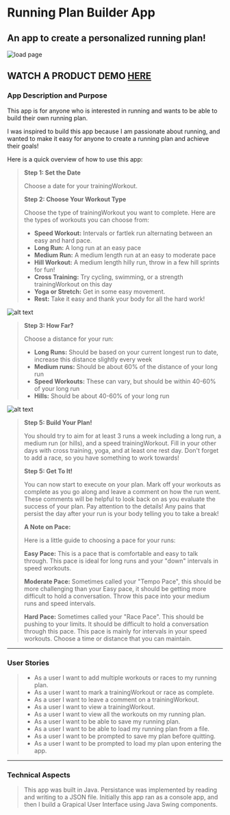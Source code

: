 # Running Plan Builder App

## An app to create a personalized running plan!

![load page](/master/load-page.png)

## **WATCH A PRODUCT DEMO [HERE](https://www.youtube.com/watch?v=w82rfDAN68U)**

### App Description and Purpose



This app is for anyone who is interested in running and wants to be able to build their own running plan. 

I was inspired to build this app because I am passionate about running, and wanted to make it easy for anyone
to create a running plan and achieve their goals!

Here is a quick overview of how to use this app: 


>**Step 1: Set the Date**
>
>Choose a date for your trainingWorkout.
>
>**Step 2: Choose Your Workout Type**
>
>Choose the type of trainingWorkout you want to complete.
>Here are the types of workouts you can choose from: 
> - **Speed Workout:** Intervals or fartlek run alternating between an easy and hard pace.
> - **Long Run:** A long run at an easy pace
> - **Medium Run:** A medium length run at an easy to moderate pace
> - **Hill Workout:** A medium length hilly run, throw in a few hill sprints for fun!
> - **Cross Training:** Try cycling, swimming, or a strength trainingWorkout on this day
> - **Yoga or Stretch:** Get in some easy movement.
> - **Rest:** Take it easy and thank your body for all the hard work! 
> 
![alt text](https://github.com/emsandrews/RunningPlan-App/blob/master/drop%20down%20menu.png)
>
>**Step 3: How Far?**
>
>Choose a distance for your run:
> - **Long Runs:** Should be based on your current longest run to date, increase this distance slightly every week
> - **Medium runs:** Should be about 60% of the distance of your long run
> - **Speed Workouts:** These can vary, but should be within 40-60% of your long run
> - **Hills:** Should be about 40-60% of your long run
>
![alt text](https://github.com/emsandrews/RunningPlan-App/blob/master/adding%20med%20run.png)
>**Step 5: Build Your Plan!**
>
>You should try to aim for at least 3 runs a week including 
>a long run, a medium run (or hills), and a speed trainingWorkout. 
>Fill in your other days with cross training, yoga, and at least one rest day. 
>Don't forget to add a race, so you have something to work towards!
>
>**Step 5: Get To It!**
>
>You can now start to execute on your plan. 
>Mark off your workouts as complete as you go along and leave a comment on how the run went.
>These comments will be helpful to look back on as you evaluate the success of your plan. 
>Pay attention to the details!
>Any pains that persist the day after your run is your body telling you to take a break! 
>
>
>**A Note on Pace:**
>
>Here is a little guide to choosing a pace for your runs:
>
> **Easy Pace:** This is a pace that is comfortable and easy to talk through.
> This pace is ideal for long runs and your "down" intervals in speed workouts. 
>
> **Moderate Pace:** Sometimes called your "Tempo Pace", this should be more challenging
> than your Easy pace, it should be getting more difficult to hold a conversation. 
> Throw this pace into your medium runs and speed intervals. 
>
> **Hard Pace:** Sometimes called your "Race Pace". This should be pushing to your limits. 
> It should be difficult to hold a conversation through this pace.
> This pace is mainly for intervals in your speed workouts. Choose a time or distance that you can maintain. 
>
>


___

### User Stories

> - As a user I want to add multiple workouts or races to my running plan.
> - As a user I want to mark a trainingWorkout or race as complete. 
> - As a user I want to leave a comment on a trainingWorkout.
> - As a user I want to view a trainingWorkout.
> - As a user I want to view all the workouts on my running plan. 
> - As a user I want to be able to save my running plan. 
> - As a user I want to be able to load my running plan from a file. 
> - As a user I want to be prompted to save my plan before quitting. 
> - As a user I want to be prompted to load my plan upon entering the app. 

___

### Technical Aspects
> This app was built in Java. Persistance was implemented by reading and writing to a JSON file. Initially this app ran as a console app, and then I build a Grapical User Interface using Java Swing components. 
